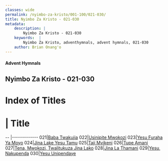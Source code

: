 ```yaml
---
classes: wide
permalink: /nyimbo-za-kristo/001-100/021-030/
title: Nyimbo Za Kristo - 021-030
metadata:
    description: |
        Nyimbo Za Kristo - 021-030
    keywords:  |
        Nyimbo Za Kristo, adventhymnals, advent hymnals, 021-030
    author: Brian Onang'o
---
```


#### Advent Hymnals
## Nyimbo Za Kristo - 021-030

# Index of Titles
# | Title                        
-- |-------------
021|[Baba Twakujia](/nyimbo-za-kristo/001-100/021-030/Baba-Twakujia)
022|[Usinipite Mwokozi](/nyimbo-za-kristo/001-100/021-030/Usinipite-Mwokozi)
023|[Yesu Furaha Ya Moyo](/nyimbo-za-kristo/001-100/021-030/Yesu-Furaha-Ya-Moyo)
024|[Jina Lake Yesu Tamu](/nyimbo-za-kristo/001-100/021-030/Jina-Lake-Yesu-Tamu)
025|[Taji Mvikeni](/nyimbo-za-kristo/001-100/021-030/Taji-Mvikeni)
026|[Tupe Amani](/nyimbo-za-kristo/001-100/021-030/Tupe-Amani)
027|[Tena, Mwokozi, Twalitukuza Jina Lako](/nyimbo-za-kristo/001-100/021-030/Tena,-Mwokozi,-Twalitukuza-Jina-Lako)
028|[Jina La Thamani](/nyimbo-za-kristo/001-100/021-030/Jina-La-Thamani)
029|[Yesu, Nakupenda](/nyimbo-za-kristo/001-100/021-030/Yesu,-Nakupenda)
030|[Yesu Unipendaye](/nyimbo-za-kristo/001-100/021-030/Yesu-Unipendaye)